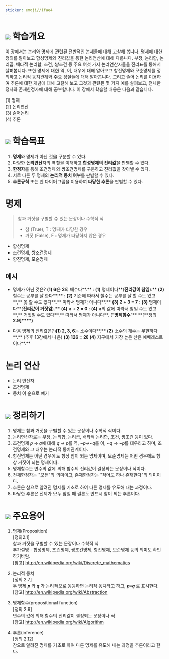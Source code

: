 ```yaml
---
sticker: emoji//1fae4
---
```

# ![](https://ucampus.knou.ac.kr/html/user/img/icons/list_square.png) 학습개요

이 장에서는 논리와 명제에 관련된 전반적인 논제들에 대해 고찰해 봅니다. 명제에 대한 정의를 알아보고 합성명제와 진리값을 통한 논리연산에 대해 다룹니다. 부정, 논리합, 논리곱, 배타적 논리합, 조건, 쌍조건 등 주요 여섯 가지 논리연산자들을 진리표를 통해서 살펴봅니다. 또한 명제에 대한 역, 이, 대우에 대해 알아보고 항진명제와 모순명제를 정의하고 논리적 동치관계와 주요 성질들에 대해 알아봅니다. 그리고 술어 논리를 이용하여 추론에 대한 개념에 대해 고찰해 보고 그것과 관련된 몇 가지 예를 살펴보고, 전체한정자와 존재한정자에 대해 공부합니다. 이 장에서 학습할 내용은 다음과 같습니다.

(1) 명제  
(2) 논리연산  
(3) 술어논리  
(4) 추론

# ![](https://ucampus.knou.ac.kr/html/user/img/icons/list_square.png) 학습목표

1. **명제**와 명제가 아닌 것을 구분할 수 있다.
2. 다양한 **논리연산**자의 역할을 이해하고 **합성명제의 진리값**을 판별할 수 있다.
3. **한정자**를 통해 조건명제와 쌍조건명제를 구분하고 진리값을 찾아낼 수 있다.
4. 서로 다른 두 명제의 **논리적 동치 여부**를 판별할 수 있다.
5. **추론규칙** 또는 벤 다이어그램을 이용하여 **타당한 추론**을 판별할 수 있다.

# 명제
> 참과 거짓을 구별할 수 있는 문장이나 수학적 식
> - 참 (True), T : 명제가 타당한 경우
> - 거짓 (False), F : 명제가 타당하지 않은 경우

- 합성명제
- 조건명제, 쌍조건명제
- 항진명제, 모순명제

## 예시
- 명제가 아닌 것은?
**(1) 6**은 **2**의 배수다**.** : **(1)** 명제이다**(**진리값이 참임**).**
**(2)** 철수는 공부를 잘 한다**.** : **(2)** 기준에 따라서 철수는 공부를 잘 할 수도 있고**,** 못 할 수도 있다**.** 따라서 명제가 아니다**.**
**(3) 2 + 3 = 7** : **(3)** 명제이다**(**진리값이 거짓임**).**
**(4)** 𝒙 **+ 2 = 0** : **(4)** 𝒙의 값에 따라서 참일 수도 있고**,** 거짓일 수도 있다**.** 따라서 명제가 아니다**. (“**명제함수**”** **[**정의 **2.9]****)**

- 다음 명제의 진리값은?
**(1) 2, 3, 6**는 소수이다**.**
**(2)** 소수의 개수는 무한하다**.** (추후 13강에서 나옴)
**(3) 126 =** 𝟐𝟔
**(4)** 지구에서 가장 높은 산은 에베레스트이다**.**

# 논리 연산
- 논리 연산자
- 조건명제
- 동치
이 순으로 얘기



# ![](https://ucampus.knou.ac.kr/html/user/img/icons/list_square.png) 정리하기

1. 명제는 참과 거짓을 구별할 수 있는 문장이나 수학적 식이다.
2. 논리연산자로는 부정, 논리합, 논리곱, 배타적 논리합, 조건, 쌍조건 등이 있다.
3. 조건명제 𝑝 → 𝑞에 대해 𝑞 → 𝑝를 역, ~𝑝→~𝑞를 이, ~𝑞 → ~𝑝를 대우라고 하며, 조건명제와 그 대우는 논리적 동치관계이다.
4. 항진명제는 어떤 경우에도 항상 참이 되는 명제이며, 모순명제는 어떤 경우에도 항상 거짓이 되는 명제이다.
5. 명제함수는 변수의 값에 의해 함수의 진리값이 결정되는 문장이나 식이다.
6. 전체한정자는 "모든"의 의미이고, 존재한정자는 "적어도 하나 존재한다"의 의미이다.
7. 추론은 참으로 알려진 명제를 기초로 하여 다른 명제를 유도해 내는 과정이다.
8. 타당한 추론은 전제가 모두 참일 때 결론도 반드시 참이 되는 추론이다.

# ![](https://ucampus.knou.ac.kr/html/user/img/icons/list_square.png) 주요용어

1. 명제(Proposition)  
    [정의2.1]  
    참과 거짓을 구별할 수 있는 문장이나 수학적 식  
    추가설명 - 합성명제, 조건명제, 쌍조건명제, 항진명제, 모순명제 등의 의미도 확인하기바람.  
    [참고] http://en.wikipedia.org/wiki/Discrete_mathematics
    
2. 논리적 동치  
    [정의 2.7]  
    두 명제 𝒑 와 𝒒 가 논리적으로 동등하면 논리적 동치라고 하고, 𝒑≡𝒒 로 표시한다.  
    [참고] http://en.wikipedia.org/wiki/Abstraction
    
3. 명제함수(propositional function)  
    [정의 2.9]  
    변수의 값에 의해 함수의 진리값이 결정되는 문장이나 식  
    [참고] http://en.wikipedia.org/wiki/Algorithm
    
4. 추론(inference)  
    [정의 2.12]  
    참으로 알려진 명제를 기초로 하여 다른 명제를 유도해 내는 과정을 추론이라고 한다.